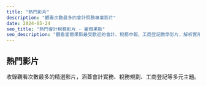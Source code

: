 ```yaml
---
title: "熱門影片"
description: "觀看次數最多的會計稅務專業影片"
date: 2024-05-24
seo_title: "熱門會計稅務影片 - 霍爾果斯"
seo_description: "觀看霍爾果斯最受歡迎的會計、稅務申報、工商登記教學影片，解析實用財務知識與技巧。立即觀看 https://horgoscpa.com/videos/popular/"
---
```


## 熱門影片

收錄觀看次數最多的精選影片，涵蓋會計實務、稅務規劃、工商登記等多元主題。